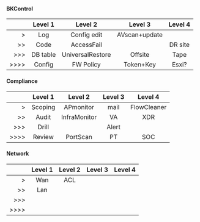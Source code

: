 #### BKControl
|  | Level 1 | Level 2| Level 3  |  Level 4 |
| --: | :--: |:--:| :--: | :--: |
| > | Log | Config edit | AVscan+update| |
|>>  | Code | AccessFail  | |DR site| 
| >>> | DB table | UniversalRestore | Offsite |Tape| 
| >>>> | Config | FW Policy | Token+Key | Esxi?|

#### Compliance
|  | Level 1 | Level 2| Level 3  |  Level 4 |
| --: | :--: |:--:| :--: | :--: |
| > | Scoping | APmonitor |mail | FlowCleaner|
|>>  | Audit| InfraMonitor | VA|XDR| 
| >>> | Drill |  | Alert | 
| >>>> | Review | PortScan | PT | SOC| 

#### Network
|  | Level 1 | Level 2| Level 3  |  Level 4 |
| --: | :--: |:--:| :--: | :--: |
| > | Wan | ACL | | |
|>>  | Lan |   | | 
| >>> |  |  |  | 
| >>>> |  |  |  | 
